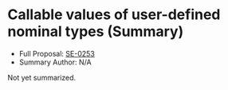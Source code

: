 # Callable values of user-defined nominal types (Summary)

* Full Proposal: [SE-0253](https://github.com/apple/swift-evolution/blob/main/proposals/0253-callable.md)
* Summary Author: N/A

Not yet summarized.
